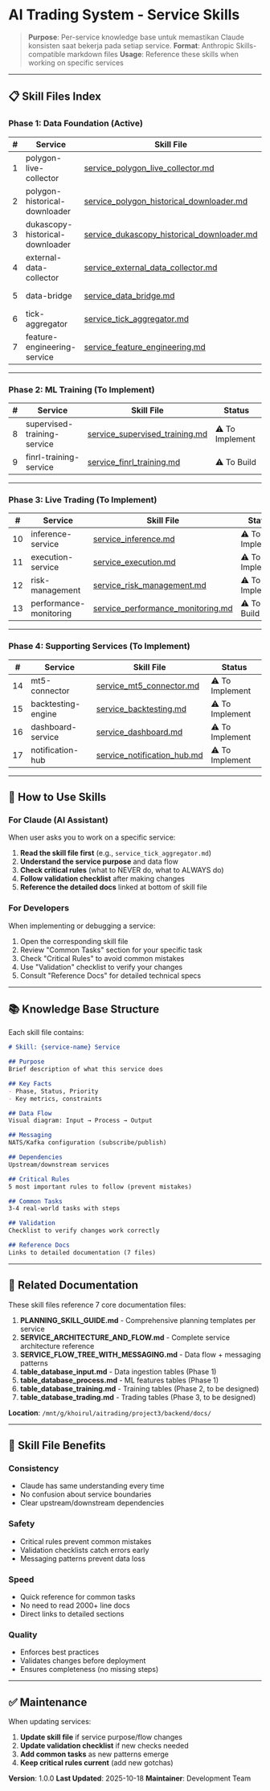 # AI Trading System - Service Skills

> **Purpose**: Per-service knowledge base untuk memastikan Claude konsisten saat bekerja pada setiap service.
> **Format**: Anthropic Skills-compatible markdown files
> **Usage**: Reference these skills when working on specific services

---

## 📋 Skill Files Index

### **Phase 1: Data Foundation (Active)**

| # | Service | Skill File | Status |
|---|---------|------------|--------|
| 1 | polygon-live-collector | [service_polygon_live_collector.md](./service_polygon_live_collector.md) | ✅ Active |
| 2 | polygon-historical-downloader | [service_polygon_historical_downloader.md](./service_polygon_historical_downloader.md) | ✅ Active |
| 3 | dukascopy-historical-downloader | [service_dukascopy_historical_downloader.md](./service_dukascopy_historical_downloader.md) | ✅ Active |
| 4 | external-data-collector | [service_external_data_collector.md](./service_external_data_collector.md) | ✅ Active |
| 5 | data-bridge | [service_data_bridge.md](./service_data_bridge.md) | ✅ Active |
| 6 | tick-aggregator | [service_tick_aggregator.md](./service_tick_aggregator.md) | ✅ Active |
| 7 | feature-engineering-service | [service_feature_engineering.md](./service_feature_engineering.md) | ✅ Active |

---

### **Phase 2: ML Training (To Implement)**

| # | Service | Skill File | Status |
|---|---------|------------|--------|
| 8 | supervised-training-service | [service_supervised_training.md](./service_supervised_training.md) | ⚠️ To Implement |
| 9 | finrl-training-service | [service_finrl_training.md](./service_finrl_training.md) | ⚠️ To Build |

---

### **Phase 3: Live Trading (To Implement)**

| # | Service | Skill File | Status |
|---|---------|------------|--------|
| 10 | inference-service | [service_inference.md](./service_inference.md) | ⚠️ To Implement |
| 11 | execution-service | [service_execution.md](./service_execution.md) | ⚠️ To Implement |
| 12 | risk-management | [service_risk_management.md](./service_risk_management.md) | ⚠️ To Implement |
| 13 | performance-monitoring | [service_performance_monitoring.md](./service_performance_monitoring.md) | ⚠️ To Build |

---

### **Phase 4: Supporting Services (To Implement)**

| # | Service | Skill File | Status |
|---|---------|------------|--------|
| 14 | mt5-connector | [service_mt5_connector.md](./service_mt5_connector.md) | ⚠️ To Implement |
| 15 | backtesting-engine | [service_backtesting.md](./service_backtesting.md) | ⚠️ To Implement |
| 16 | dashboard-service | [service_dashboard.md](./service_dashboard.md) | ⚠️ To Implement |
| 17 | notification-hub | [service_notification_hub.md](./service_notification_hub.md) | ⚠️ To Implement |

---

## 🎯 How to Use Skills

### **For Claude (AI Assistant)**

When user asks you to work on a specific service:

1. **Read the skill file first** (e.g., `service_tick_aggregator.md`)
2. **Understand the service purpose** and data flow
3. **Check critical rules** (what to NEVER do, what to ALWAYS do)
4. **Follow validation checklist** after making changes
5. **Reference the detailed docs** linked at bottom of skill file

### **For Developers**

When implementing or debugging a service:

1. Open the corresponding skill file
2. Review "Common Tasks" section for your specific task
3. Check "Critical Rules" to avoid common mistakes
4. Use "Validation" checklist to verify your changes
5. Consult "Reference Docs" for detailed technical specs

---

## 📚 Knowledge Base Structure

Each skill file contains:

```markdown
# Skill: {service-name} Service

## Purpose
Brief description of what this service does

## Key Facts
- Phase, Status, Priority
- Key metrics, constraints

## Data Flow
Visual diagram: Input → Process → Output

## Messaging
NATS/Kafka configuration (subscribe/publish)

## Dependencies
Upstream/downstream services

## Critical Rules
5 most important rules to follow (prevent mistakes)

## Common Tasks
3-4 real-world tasks with steps

## Validation
Checklist to verify changes work correctly

## Reference Docs
Links to detailed documentation (7 files)
```

---

## 🔗 Related Documentation

These skill files reference 7 core documentation files:

1. **PLANNING_SKILL_GUIDE.md** - Comprehensive planning templates per service
2. **SERVICE_ARCHITECTURE_AND_FLOW.md** - Complete service architecture reference
3. **SERVICE_FLOW_TREE_WITH_MESSAGING.md** - Data flow + messaging patterns
4. **table_database_input.md** - Data ingestion tables (Phase 1)
5. **table_database_process.md** - ML features tables (Phase 1)
6. **table_database_training.md** - Training tables (Phase 2, to be designed)
7. **table_database_trading.md** - Trading tables (Phase 3, to be designed)

**Location**: `/mnt/g/khoirul/aitrading/project3/backend/docs/`

---

## 🎯 Skill File Benefits

### **Consistency**
- Claude has same understanding every time
- No confusion about service boundaries
- Clear upstream/downstream dependencies

### **Safety**
- Critical rules prevent common mistakes
- Validation checklists catch errors early
- Messaging patterns prevent data loss

### **Speed**
- Quick reference for common tasks
- No need to read 2000+ line docs
- Direct links to detailed sections

### **Quality**
- Enforces best practices
- Validates changes before deployment
- Ensures completeness (no missing steps)

---

## ✅ Maintenance

When updating services:

1. **Update skill file** if service purpose/flow changes
2. **Update validation checklist** if new checks needed
3. **Add common tasks** as new patterns emerge
4. **Keep critical rules current** (add new gotchas)

**Version**: 1.0.0
**Last Updated**: 2025-10-18
**Maintainer**: Development Team
